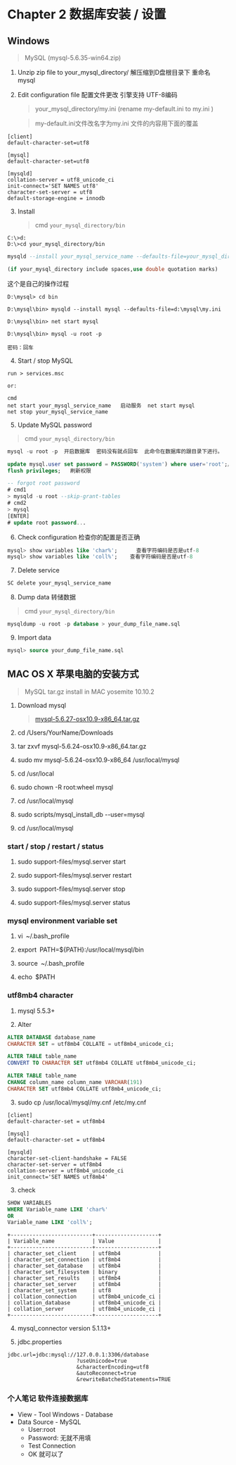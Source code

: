 # Chapter 2 数据库安装 / 设置

## Windows

> MySQL (mysql-5.6.35-win64.zip)

1. Unzip zip file to your_mysql_directory/    解压缩到D盘根目录下  重命名 mysql

2. Edit configuration file  配置文件更改 引擎支持 UTF-8编码
	
    > your_mysql_directory/my.ini (rename my-default.ini to my.ini )  
    
    > my-default.ini文件改名字为my.ini  文件的内容用下面的覆盖

  ```
  [client]
  default-character-set=utf8

  [mysql]
  default-character-set=utf8

  [mysqld]
  collation-server = utf8_unicode_ci
  init-connect='SET NAMES utf8'
  character-set-server = utf8
  default-storage-engine = innodb
  ```

3. Install
	
    > cmd `your_mysql_directory/bin`

  ```dos
  C:\>d:
  D:\>cd your_mysql_directory/bin
  ```
  
  ```sql
  mysqld --install your_mysql_service_name --defaults-file=your_mysql_directory\my.ini

  (if your_mysql_directory include spaces,use double quotation marks)
  ```
这个是自己的操作过程
```
D:\mysql> cd bin

D:\mysql\bin> mysqld --install mysql --defaults-file=d:\mysql\my.ini

D:\mysql\bin> net start mysql

D:\mysql\bin> mysql -u root -p

密码：回车
```
4. Start / stop MySQL

  ```
  run > services.msc

  or:

  cmd
  net start your_mysql_service_name   启动服务  net start mysql
  net stop your_mysql_service_name   
  ```

5. Update MySQL password

  > cmd `your_mysql_directory/bin`
    
  ```sql
  mysql -u root -p  开启数据库  密码没有就点回车  此命令在数据库的跟目录下进行。

  update mysql.user set password = PASSWORD('system') where user='root';//修改数据库密码
  flush privileges;   刷新权限
  
  -- forgot root password
  # cmd1
  > mysqld -u root --skip-grant-tables
  # cmd2
  > mysql
  [ENTER]
  # update root password...
  ```
	
6. Check configuration  检查你的配置是否正确
  
  ```sql    
  mysql> show variables like 'char%';      查看字符编码是否是utf-8
  mysql> show variables like 'coll%';    查看字符编码是否是utf-8
  ```

7. Delete service

  ```
  SC delete your_mysql_service_name
  ```

8. Dump data  转储数据
     
  > cmd `your_mysql_directory/bin`

  ```sql
  mysqldump -u root -p database > your_dump_file_name.sql

  ```
    
9. Import data

  ```sql
  mysql> source your_dump_file_name.sql
  ```
 
## MAC OS X    苹果电脑的安装方式
 
> MySQL tar.gz install in MAC yosemite 10.10.2

1. Download mysql

    > [mysql-5.6.27-osx10.9-x86_64.tar.gz](http://mirrors.sohu.com/mysql/MySQL-5.6/mysql-5.6.27-osx10.9-x86_64.tar.gz)
    
2. cd /Users/YourName/Downloads

3. tar zxvf mysql-5.6.24-osx10.9-x86_64.tar.gz

4. sudo mv mysql-5.6.24-osx10.9-x86_64 /usr/local/mysql

5. cd /usr/local

6. sudo chown -R root:wheel mysql

7. cd /usr/local/mysql

8. sudo scripts/mysql_install_db --user=mysql

9. cd /usr/local/mysql

### start / stop / restart / status

1. sudo support-files/mysql.server start

2. sudo support-files/mysql.server restart

3. sudo support-files/mysql.server stop

4. sudo support-files/mysql.server status

### mysql environment variable set

1. vi``` ```~/.bash_profile

2. export``` ```PATH=${PATH}:/usr/local/mysql/bin

3. source``` ```~/.bash_profile

4. echo``` ```$PATH

### utf8mb4 character

1. mysql 5.5.3+

2. Alter

  ```sql
  ALTER DATABASE database_name 
  CHARACTER SET = utf8mb4 COLLATE = utf8mb4_unicode_ci;
  
  ALTER TABLE table_name 
  CONVERT TO CHARACTER SET utf8mb4 COLLATE utf8mb4_unicode_ci;
  
  ALTER TABLE table_name 
  CHANGE column_name column_name VARCHAR(191) 
  CHARACTER SET utf8mb4 COLLATE utf8mb4_unicode_ci;
  ```
  
3. sudo cp /usr/local/mysql/my.cnf /etc/my.cnf

  ```
  [client]
  default-character-set = utf8mb4
  
  [mysql]
  default-character-set = utf8mb4
  
  [mysqld]
  character-set-client-handshake = FALSE
  character-set-server = utf8mb4
  collation-server = utf8mb4_unicode_ci
  init_connect='SET NAMES utf8mb4'
  ```
  
3. check

  ```sql
  SHOW VARIABLES 
  WHERE Variable_name LIKE 'char%' 
  OR 
  Variable_name LIKE 'coll%';
  ``` 
  
  ```
  +--------------------------+--------------------+
  | Variable_name            | Value              |
  +--------------------------+--------------------+
  | character_set_client     | utf8mb4            |
  | character_set_connection | utf8mb4            |
  | character_set_database   | utf8mb4            |
  | character_set_filesystem | binary             |
  | character_set_results    | utf8mb4            |
  | character_set_server     | utf8mb4            |
  | character_set_system     | utf8               |
  | collation_connection     | utf8mb4_unicode_ci |
  | collation_database       | utf8mb4_unicode_ci |
  | collation_server         | utf8mb4_unicode_ci |
  +--------------------------+--------------------+
  ```
  
4. mysql_connector version 5.1.13+

6. jdbc.properties
  
  ```
  jdbc.url=jdbc:mysql://127.0.0.1:3306/database
                        ?useUnicode=true
                        &characterEncoding=utf8
                        &autoReconnect=true
                        &rewriteBatchedStatements=TRUE
  ```
### 个人笔记 软件连接数据库
- View - Tool Windows - Database
- Data Source - MySQL 
    - User:root
    - Password: 无就不用填
    - Test Connection
    - OK 就可以了 